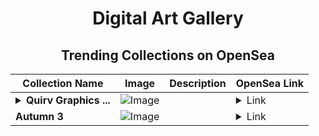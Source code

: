 <div align="center">

# Digital Art Gallery

## Trending Collections on OpenSea

| Collection Name                       | Image                                                                                     | Description                       | OpenSea Link                                                                                          |
|---------------------------------------|-------------------------------------------------------------------------------------------|-----------------------------------|--------------------------------------------------------------------------------------------------------|
| **<details><summary>Quirv Graphics ...</summary>Quirv Graphics Design Square</details>** | ![Image](https://i.seadn.io/s/raw/files/9e46362ace14d377ecd396358b7505fc.png?w=500&auto=format?w=200&auto=format) |  | <details><summary>Link</summary>[Quirv Graphics Design Square](https://opensea.io/collection/quirv-graphics-design-square-1)</details> |
| **Autumn 3** | ![Image](https://i.seadn.io/s/raw/files/46eaf27e42df4ff166445363b8b184b5.jpg?w=500&auto=format?w=200&auto=format) |  | <details><summary>Link</summary>[Autumn 3](https://opensea.io/collection/autumn-3-3)</details> |

</div>